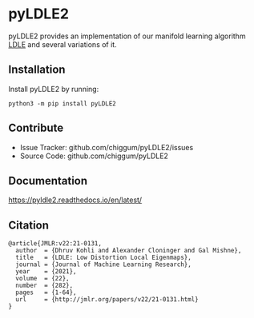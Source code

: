 pyLDLE2
========

pyLDLE2 provides an implementation of our manifold learning algorithm [LDLE](http://jmlr.org/papers/v22/21-0131.html) and several variations of it.


Installation
------------

Install pyLDLE2 by running:

    python3 -m pip install pyLDLE2

Contribute
----------

- Issue Tracker: github.com/chiggum/pyLDLE2/issues
- Source Code: github.com/chiggum/pyLDLE2

Documentation
----------
https://pyldle2.readthedocs.io/en/latest/


Citation
----------
```
@article{JMLR:v22:21-0131,
  author  = {Dhruv Kohli and Alexander Cloninger and Gal Mishne},
  title   = {LDLE: Low Distortion Local Eigenmaps},
  journal = {Journal of Machine Learning Research},
  year    = {2021},
  volume  = {22},
  number  = {282},
  pages   = {1-64},
  url     = {http://jmlr.org/papers/v22/21-0131.html}
}
```